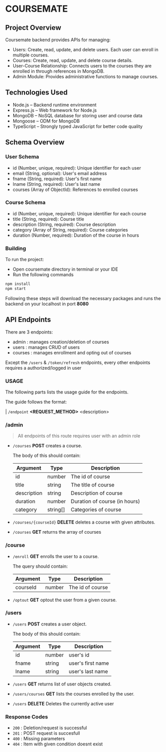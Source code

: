 # COURSEMATE

## Project Overview

Coursemate backend provides APIs for managing:

- Users: Create, read, update, and delete users. Each user can enroll in multiple courses.
- Courses: Create, read, update, and delete course details.
- User-Course Relationship: Connects users to the courses they are enrolled in through references in MongoDB.
- Admin Module: Provides administrative functions to manage courses.

## Technologies Used

- Node.js – Backend runtime environment
- Express.js – Web framework for Node.js
- MongoDB – NoSQL database for storing user and course data
- Mongoose – ODM for MongoDB
- TypeScript – Strongly typed JavaScript for better code quality

## Schema Overview

### User Schema

- id (Number, unique, required): Unique identifier for each user
- email (String, optional): User's email address
- fname (String, required): User's first name
- lname (String, required): User's last name
- courses (Array of ObjectId): References to enrolled courses

### Course Schema

- id (Number, unique, required): Unique identifier for each course
- title (String, required): Course title
- description (String, required): Course description
- category (Array of String, required): Course categories
- duration (Number, required): Duration of the course in hours

### Building

To run the project:

- Open coursemate directory in terminal or your IDE
- Run the following commands

 ```sh
npm install
npm start
```

Following these steps will download the necessary packages and runs the backend on your localhost in port **8080**

## API Endpoints

There are 3 endpoints:

- admin : manages creation/deletion of courses
- users : manages CRUD of users
- courses : manages enrollment and opting out of courses

Except the `/users` & `/token/refresh` endpoints, every other endpoints requires a authorized/logged in user

### USAGE

The following parts lists the usage guide for the endpoints.

The guide follows the format:

| `/endpoint` **<REQUEST_METHOD>** \<description>

### /admin

> All endpoints of this route requires user with an admin role

- `/courses` **POST** creates a course.

    The body of this should contain:

    | Argument | Type | Description |
    | -------- | ---- | ----------- |
    | id | number | The id of course |
    | title | string | The title of course |
    | description | string | Description of course |
    | duration | number | Duration of course (in hours) |
    | category | string[] | Categories of course |

- `/courses/{courseId}` **DELETE** deletes a course with given attributes.
- `/courses` **GET** returns the array of courses

### /course

- `/enroll` **GET** enrolls the user to a course.

    The query should contain:

    | Argument | Type | Description |
    | -------- | ---- | ----------- |
    | courseId | number | The id of course |

- `/optout` **GET** optout the user from a given course.

### /users

- `/users` **POST** creates a user object.

    The body of this should contain:

    | Argument | Type | Description |
    | -------- | ---- | ----------- |
    | id | number | user's id |
    | fname | string | user's first name |
    | lname | string | user's last name |

- `/users` **GET** returns list of user objects created.
- `/users/courses` **GET** lists the courses enrolled by the user.
- `/users` **DELETE** Deletes the currently active user

### Response Codes

- `200` : Deletion/request is successful
- `201` : POST request is succesfull
- `400` : Missing parameters
- `404` : Item with given condition doesnt exist
